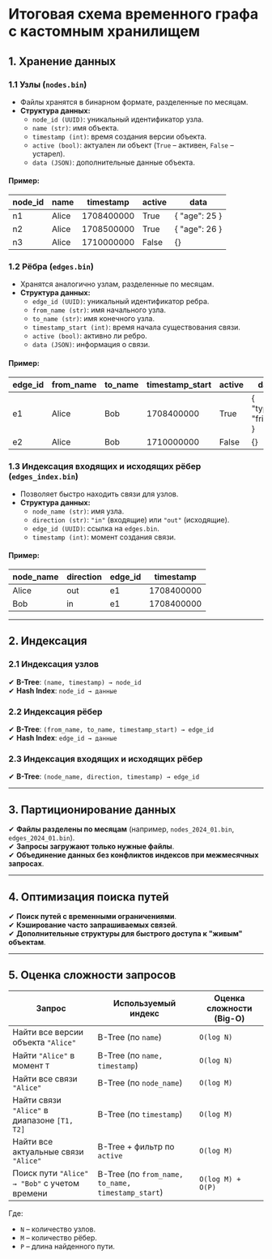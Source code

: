 # Итоговая схема временного графа с кастомным хранилищем

## 1. Хранение данных

### 1.1 Узлы (`nodes.bin`)
- Файлы хранятся в бинарном формате, разделенные по месяцам.
- **Структура данных:**
  - `node_id (UUID)`: уникальный идентификатор узла.
  - `name (str)`: имя объекта.
  - `timestamp (int)`: время создания версии объекта.
  - `active (bool)`: актуален ли объект (`True` – активен, `False` – устарел).
  - `data (JSON)`: дополнительные данные объекта.

#### Пример:
| node_id | name  | timestamp  | active | data           |
|---------|-------|------------|--------|----------------|
| n1      | Alice | 1708400000 | True   | { "age": 25 }  |
| n2      | Alice | 1708500000 | True   | { "age": 26 }  |
| n3      | Alice | 1710000000 | False  | {}             |

### 1.2 Рёбра (`edges.bin`)
- Хранятся аналогично узлам, разделенные по месяцам.
- **Структура данных:**
  - `edge_id (UUID)`: уникальный идентификатор ребра.
  - `from_name (str)`: имя начального узла.
  - `to_name (str)`: имя конечного узла.
  - `timestamp_start (int)`: время начала существования связи.
  - `active (bool)`: активно ли ребро.
  - `data (JSON)`: информация о связи.

#### Пример:
| edge_id | from_name | to_name | timestamp_start | active | data               |
|---------|----------|--------|-----------------|--------|--------------------|
| e1      | Alice    | Bob    | 1708400000      | True   | { "type": "friend" } |
| e2      | Alice    | Bob    | 1710000000      | False  | {}                 |

### 1.3 Индексация входящих и исходящих рёбер (`edges_index.bin`)
- Позволяет быстро находить связи для узлов.
- **Структура данных:**
  - `node_name (str)`: имя узла.
  - `direction (str)`: `"in"` (входящие) или `"out"` (исходящие).
  - `edge_id (UUID)`: ссылка на `edges.bin`.
  - `timestamp (int)`: момент создания связи.

#### Пример:
| node_name | direction | edge_id | timestamp  |
|-----------|----------|---------|------------|
| Alice     | out      | e1      | 1708400000 |
| Bob       | in       | e1      | 1708400000 |

---

## 2. Индексация

### 2.1 Индексация узлов
✔ **B-Tree**: `(name, timestamp) → node_id`  
✔ **Hash Index**: `node_id → данные`

### 2.2 Индексация рёбер
✔ **B-Tree**: `(from_name, to_name, timestamp_start) → edge_id`  
✔ **Hash Index**: `edge_id → данные`

### 2.3 Индексация входящих и исходящих рёбер
✔ **B-Tree**: `(node_name, direction, timestamp) → edge_id`

---

## 3. Партиционирование данных
✔ **Файлы разделены по месяцам** (например, `nodes_2024_01.bin`, `edges_2024_01.bin`).  
✔ **Запросы загружают только нужные файлы**.  
✔ **Объединение данных без конфликтов индексов при межмесячных запросах**.  

---

## 4. Оптимизация поиска путей
✔ **Поиск путей с временными ограничениями**.  
✔ **Кэширование часто запрашиваемых связей**.  
✔ **Дополнительные структуры для быстрого доступа к "живым" объектам**.  

---

## 5. Оценка сложности запросов

| Запрос | Используемый индекс | Оценка сложности (Big-O) |
|--------|---------------------|--------------------------|
| Найти все версии объекта `"Alice"` | B-Tree (по `name`) | `O(log N)` |
| Найти `"Alice"` в момент `T` | B-Tree (по `name, timestamp`) | `O(log N)` |
| Найти все связи `"Alice"` | B-Tree (по `node_name`) | `O(log M)` |
| Найти связи `"Alice"` в диапазоне `[T1, T2]` | B-Tree (по `timestamp`) | `O(log M)` |
| Найти все актуальные связи `"Alice"` | B-Tree + фильтр по `active` | `O(log M)` |
| Поиск пути `"Alice" → "Bob"` с учетом времени | B-Tree (по `from_name, to_name, timestamp_start`) | `O(log M) + O(P)` |

Где:  
- `N` – количество узлов.  
- `M` – количество рёбер.  
- `P` – длина найденного пути.
